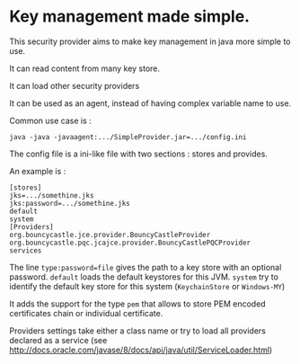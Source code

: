 # Key management made simple.

This security provider aims to make key management in java more simple to use.

It can read content from many key store.

It can load other security providers

It can be used as an agent, instead of having complex variable name to use.

Common use case is :

    java -java -javaagent:.../SimpleProvider.jar=.../config.ini
    
The config file is a ini-like file with two sections : stores and provides.

An example is :

    [stores]
    jks=.../somethine.jks
    jks:password=.../somethine.jks
    default
    system
    [Providers]
    org.bouncycastle.jce.provider.BouncyCastleProvider
    org.bouncycastle.pqc.jcajce.provider.BouncyCastlePQCProvider
    services

The line `type:password=file` gives the path to a key store with an optional password.
`default` loads the default keystores for this JVM.
`system` try to identify the default key store for this system (`KeychainStore` or `Windows-MY`)

It adds the support for the type `pem` that allows to store PEM encoded certificates chain or individual certificate.

Providers settings take either a class name or try to load all providers declared as a service (see http://docs.oracle.com/javase/8/docs/api/java/util/ServiceLoader.html)
